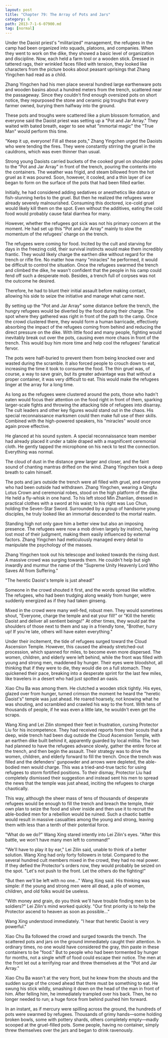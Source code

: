 ```yaml
---
layout: post
title: "Chapter 79: The Array of Pots and Jars"
category: 6
path: 2013-7-1-6-07900.md
tag: [normal]
---
```


Under the Daoist priest's "militarized" management, the refugees in the camp had been organized into squads, platoons, and companies. When they went to work on the dike, they showed a basic level of organization and discipline. Now, each held a farm tool or a wooden stick. Dressed in tattered rags, their wrinkled faces filled with tension, they looked like characters from the picture books about peasant uprisings that Zhang Yingchen had read as a child.

Zhang Yingchen had his men place several hundred large earthenware pots and wooden basins about a hundred meters from the trench, scattered near the passageway. Since they couldn't find enough oversized pots on short notice, they repurposed the stone and ceramic pig troughs that every farmer owned, burying them halfway into the ground.

These pots and troughs were scattered like a plum blossom formation, and everyone said the Daoist priest was setting up a "Pot and Jar Array." They waited with bated breath, eager to see what "immortal magic" the "True Man" would perform this time.

"Keep it up, everyone! Fill all these pots," Zhang Yingchen urged the Daoists who were tending the fires. They were constantly stirring the gruel in the cauldrons, which was even thinner than usual.

Strong young Daoists carried buckets of the cooked gruel on shoulder poles to the "Pot and Jar Array" in front of the trench, pouring the contents into the containers. The weather was frigid, and steam billowed from the hot gruel as it was poured. Soon, however, it cooled, and a thin layer of ice began to form on the surface of the pots that had been filled earlier.

Initially, he had considered adding sedatives or anesthetics like datura or fish-stunning herbs to the gruel. But then he realized the refugees were already severely malnourished. Consuming this doctored, ice-cold gruel would likely kill them on the spot. Even without the additives, eating the cold food would probably cause fatal diarrhea for many.

However, whether the refugees got sick was not his primary concern at the moment. He had set up this "Pot and Jar Array" mainly to slow the momentum of the refugees' charge on the trench.

The refugees were coming for food. Incited by the cult and starving for days in the freezing cold, their survival instincts would make them incredibly frantic. They would likely charge the earthen dike without regard for the trench or rifle fire. No matter how many "miracles" he performed, it would be difficult to control the situation. Once the refugees swarmed the trench and climbed the dike, he wasn't confident that the people in his camp could fend off such a desperate mob. Besides, a trench full of corpses was not the outcome he desired.

Therefore, he had to blunt their initial assault before making contact, allowing his side to seize the initiative and manage what came next.

By setting up the "Pot and Jar Array" some distance before the trench, the hungry refugees would be diverted by the food during their charge. The spot where they gathered was right in front of the path to the camp. Once the crowd clustered there, they would form a human barricade, effectively absorbing the impact of the refugees coming from behind and reducing the direct pressure on the dike. With little food and many people, fighting would inevitably break out over the pots, causing even more chaos in front of the trench. This would buy him more time and help cool the refugees' fanatical fervor.

The pots were half-buried to prevent them from being knocked over and wasted during the scramble. It also forced people to crouch down to eat, increasing the time it took to consume the food. The thin gruel was, of course, a way to save grain, but its greater advantage was that without a proper container, it was very difficult to eat. This would make the refugees linger at the array for a long time.

As long as the refugees were clustered around the pots, those who hadn't eaten would focus their attention on the food right in front of them, sparking larger-scale fights and throwing the attacking tide of refugees into disarray. The cult leaders and other key figures would stand out in the chaos. His special reconnaissance marksmen could then make full use of their skills. Combined with the high-powered speakers, his "miracles" would once again prove effective.

He glanced at his sound system. A special reconnaissance team member had already placed it under a table draped with a magnificent ceremonial cloth. He gently tapped the microphone on his neck to test the connection. Everything was normal.

The cloud of dust in the distance grew larger and closer, and the faint sound of chanting mantras drifted on the wind. Zhang Yingchen took a deep breath to calm himself.

The pots and jars outside the trench were all filled with gruel, and everyone who had been outside had withdrawn. Zhang Yingchen, wearing a Qingfu Lotus Crown and ceremonial robes, stood on the high platform of the dike. He held a fly-whisk in one hand. To his left stood Min Zhanlian, dressed in practical clothes with a sword at his waist; to his right was Luo Chun, holding the Seven-Star Sword. Surrounded by a group of handsome young disciples, he truly looked like an immortal descended to the mortal realm.

Standing high not only gave him a better view but also an imposing presence. The refugees were now a mob driven largely by instinct, having lost most of their judgment, making them easily influenced by external factors. Zhang Yingchen had meticulously managed every detail to manipulate the psychology of the masses.

Zhang Yingchen took out his telescope and looked towards the rising dust. A massive crowd was surging towards them. He couldn't help but sigh inwardly and murmur the name of the "Supreme Unity Heavenly Lord Who Saves All from Suffering."

"The heretic Daoist's temple is just ahead!"

Someone in the crowd shouted it first, and the words spread like wildfire. The refugees, who had been trudging along weakly from hunger, were suddenly energized as if they had taken ginseng.

Mixed in the crowd were many well-fed, robust men. They would sometimes shout, "Everyone, charge the temple and eat your fill!" or "Kill the heretic Daoist and deliver all sentient beings!" At other times, they would pat the shoulders of those next to them and say in a friendly tone, "Brother, hurry up! If you're late, others will have eaten everything."

Under their incitement, the tide of refugees surged toward the Cloud Ascension Temple. However, this caused the already stretched-out procession, which spanned for miles, to become even more dispersed. The women, children, and elderly were left behind, while the front was filled with young and strong men, maddened by hunger. Their eyes were bloodshot, all thinking that if they were to die, they would die on a full stomach. They quickened their pace, breaking into a desperate sprint for the last few miles, like travelers in a desert who had just spotted an oasis.

Xiao Chu Ba was among them. He clutched a wooden stick tightly. His eyes, glazed over from hunger, turned crimson the moment he heard the "heretic Daoist's" temple was just ahead. He roared hoarsely, not knowing what he was shouting, and scrambled and crawled his way to the front. With tens of thousands of people, if he was even a little late, he wouldn't even get the scraps.

Wang Xing and Lei Zilin stomped their feet in frustration, cursing Protector Liu for his incompetence. They had received reports from their scouts that a deep, wide trench had been dug outside the Cloud Ascension Temple, with an earthen dike built behind it, apparently guarded by local militia. The two had planned to have the refugees advance slowly, gather the entire force at the trench, and then begin the assault. Their strategy was to drive the women, children, and elderly forward to fill the trench. Once the trench was filled and the defenders' gunpowder and arrows were depleted, the able-bodied men would charge. This was a tried-and-true tactic for using refugees to storm fortified positions. To their dismay, Protector Liu had completely dismissed their suggestion and instead sent his men to spread the news that the temple was just ahead, inciting the refugees to charge chaotically.

This way, although the sheer mass of tens of thousands of desperate refugees would be enough to fill the trench and breach the temple, their own plan to seize the food and silver inside and then use it to recruit the able-bodied men for a rebellion would be ruined. Such a chaotic battle would result in massive casualties among the young and strong, leaving them with less than a tenth of their potential force.

"What do we do?" Wang Xing stared intently into Lei Zilin's eyes. "After this battle, we won't have many men left to command!"

"We'll have to play it by ear," Lei Zilin said, unable to think of a better solution. Wang Xing had only forty followers in total. Compared to the several hundred cult members mixed in the crowd, they had no real power. If they defied the Protector's orders now, they would probably be seized on the spot. "Let's not push to the front. Let the others do the fighting!"

"But then we'll be left with no one..." Wang Xing said. His thinking was simple: if the young and strong men were all dead, a pile of women, children, and old folks would be useless.

"With money and grain, do you think we'll have trouble finding men to be soldiers?" Lei Zilin's mind worked quickly. "Our first priority is to help the Protector ascend to heaven as soon as possible..."

Wang Xing understood immediately. "I hear that heretic Daoist is very powerful."

Xiao Chu Ba followed the crowd and surged towards the trench. The scattered pots and jars on the ground immediately caught their attention. In ordinary times, no one would have considered the gray, thin paste in these containers to be "food." But to people who had been tormented by hunger for months, not a single whiff of food could escape their notice. The men at the front let out a terrifying roar and threw themselves at the "Pot and Jar Array."

Xiao Chu Ba wasn't at the very front, but he knew from the shouts and the sudden surge of the crowd ahead that there must be something to eat. He swung his stick wildly, smashing it down on the head of the man in front of him. After felling him, he immediately trampled over his back. Then, he no longer needed to run; a huge force from behind pushed him forward.

In an instant, as if mercury were spilling across the ground, the hundreds of pots were swarmed by refugees. Thousands of grimy hands—some holding broken bowls, some with pottery shards, others completely empty—madly scooped at the gruel-filled pots. Some people, having no container, simply threw themselves over the jars and began to drink ravenously.